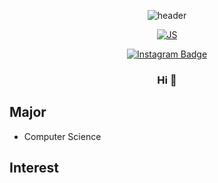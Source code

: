 <div align=center>
 
![header](https://capsule-render.vercel.app/api?type=slice&color=auto&height=300&section=header&text=Jun%20&fontSize=75)

 <div align=center>
 
[![JS](https://img.shields.io/badge/C-F7DF1E?style=flat-square&logo=C&logoColor=green)](https://github.com/rhdqor1/C)

[![Instagram Badge](https://img.shields.io/badge/instagram-FC60A8?style=flat-square&logo=instagram&logoColor=white&link=https://www.instagram.com)](https://www.instagram.com/one_ho_won/?hl=ko)
 
### Hi 👋
 
<div align=left>

## Major 
* Computer Science

## Interest

